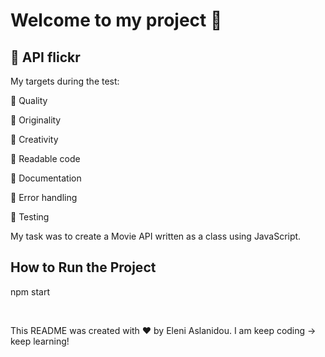 # Welcome to my project 👋 

## 🚀 API flickr
My targets during the test:

🎯 Quality

🎯 Originality

🎯 Creativity 

🎯 Readable code

🎯 Documentation 

🎯 Error handling

🎯 Testing

My task was to create a Movie API written as a class using JavaScript. 

## How to Run the Project
npm start

<br />

This README was created with ❤️ by Eleni Aslanidou.
I am keep coding -> keep learning!

